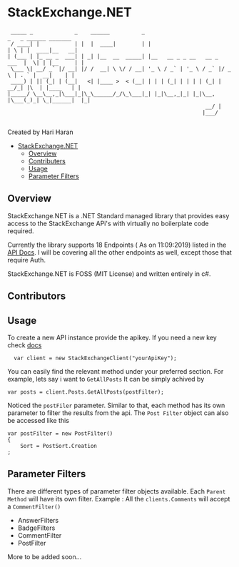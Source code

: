 # StackExchange.NET

```
 _____ _             _    ______          _                              _   _ ______ _______ 
 / ____| |           | |  |  ____|        | |                            | \ | |  ____|__   __|
| (___ | |_ __ _  ___| | _| |__  __  _____| |__   __ _ _ __   __ _  ___  |  \| | |__     | |   
 \___ \| __/ _` |/ __| |/ /  __| \ \/ / __| '_ \ / _` | '_ \ / _` |/ _ \ | . ` |  __|    | |   
 ____) | || (_| | (__|   <| |____ >  < (__| | | | (_| | | | | (_| |  __/_| |\  | |____   | |   
|_____/ \__\__,_|\___|_|\_\______/_/\_\___|_| |_|\__,_|_| |_|\__, |\___(_)_| \_|______|  |_|   
                                                              __/ |                            
                                                             |___/                             
 
```
Created by Hari Haran
- [StackExchange.NET](#stackexchangenet)
  - [Overview](#overview)
  - [Contributers](#contributers)
  - [Usage](#usage)
  - [Parameter Filters](#parameter-filters)

## Overview
StackExchange.NET is a .NET Standard managed library that provides easy access to the StackExchange APi's with virtually no boilerplate code required.

Currently the library supports 18 Endpoints ( As on 11:09:2019) listed in the [API Docs](https://api.stackexchange.com/docs). I will be covering all the other endpoints as well, except those that require Auth.

StackExchange.NET is FOSS (MIT License) and written entirely in c#.

## Contributors

## Usage

To create a new API instance provide the apikey. If you need a new key check [docs](https://stackapps.com/apps/oauth/register)

```
  var client = new StackExchangeClient("yourApiKey");
```

You can easily find the relevant method under your preferred section. For example, lets say i want to `GetAllPosts` It can be simply achived by

```
var posts = client.Posts.GetAllPosts(postFilter);
```

Noticed the `postFiler` parameter. Similar to that, each method has its own parameter to filter the results from the api. The `Post Filter` object can also be accessed like this 

```
var postFilter = new PostFilter()
{
    Sort = PostSort.Creation
;
```

## Parameter Filters

There are different types of parameter filter objects available. Each `Parent Method` will have its own filter. Example : All the `clients.Comments` will accept a `CommentFilter()`

- AnswerFilters
- BadgeFilters
- CommentFilter
- PostFilter

More to be added soon...
